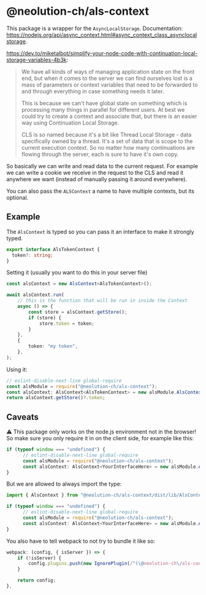 # @neolution-ch/als-context

This package is a wrapper for the `AsyncLocalStorage`. 
Documentation: https://nodejs.org/api/async_context.html#async_context_class_asynclocalstorage.

https://dev.to/miketalbot/simplify-your-node-code-with-continuation-local-storage-variables-4b3k:

> We have all kinds of ways of managing application state on the front end, but when it comes to the server we can find ourselves lost is a mass of parameters or context variables that need to be forwarded to and through everything in case something needs it later.
>
> This is because we can't have global state on something which is processing many things in parallel for different users. At best we could try to create a context and associate that, but there is an easier way using Continuation Local Storage.
>
> CLS is so named because it's a bit like Thread Local Storage - data specifically owned by a thread. It's a set of data that is scope to the current execution context. So no matter how many continuations are flowing through the server, each is sure to have it's own copy.



So basically we can write and read data to the current request. For example we can write a cookie we receive in the request to the CLS and read it anywhere we want (instead of manually passing it around everywhere).

You can also pass the `ALSContext` a name to have multiple contexts, but its optional. 

## Example

The `AlsContext` is typed so you can pass it an interface to make it strongly typed.

```typescript
export interface AlsTokenContext {
  token?: string;
}
```


Setting it (usually you want to do this in your server file)

```typescript
const alsContext = new AlsContext<AlsTokenContext>();

await alsContext.run(
    // this is the function that will be run in inside the Context
    async () => {
        const store = alsContext.getStore();
        if (store) {
            store.token = token;
        }
    },
    {
        token: "my token",
    },
);
```



Using it:

```typescript
// eslint-disable-next-line global-require
const alsModule = require("@neolution-ch/als-context");
const alsContext: AlsContext<AlsTokenContext> = new alsModule.AlsContext();
return alsContext.getStore()?.token;
```





## Caveats

:warning: This package only works on the node.js environment not in the browser! So make sure you only require it in on the client side, for example like this:

```typescript
if (typeof window === "undefined") {
      // eslint-disable-next-line global-require
      const alsModule = require("@neolution-ch/als-context");
      const alsContext: AlsContext<YourInterfaceHere> = new alsModule.AlsContext();
}
```


But we are allowed to always import the type:

```typescript
import { AlsContext } from "@neolution-ch/als-context/dist/lib/AlsContext/AlsContext";
```



```typescript
if (typeof window === "undefined") {
      // eslint-disable-next-line global-require
      const alsModule = require("@neolution-ch/als-context");
      const alsContext: AlsContext<YourInterfaceHere> = new alsModule.AlsContext();
}
```



You also have to tell webpack to not try to bundle it like so:

```javascript
webpack: (config, { isServer }) => {
    if (!isServer) {
        config.plugins.push(new IgnorePlugin(/^(\@neolution-ch\/als-context)$/));
    }

    return config;
},
```

